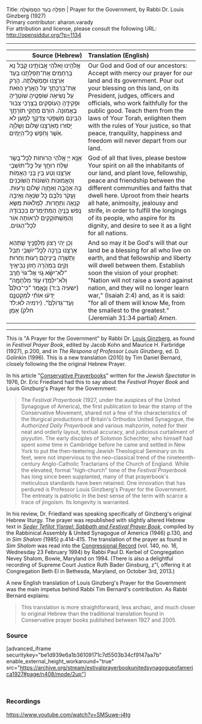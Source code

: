 <html>
<head></head>
<body>
Title: תְּפִלָּה בְּעַד הַמֶּמְשָׁלָה | Prayer for the Government, by Rabbi Dr. Louis Ginzberg (1927)<br />
Primary contributor: aharon.varady<br />
For attribution and license, please consult the following URL: <a href="http://opensiddur.org/?p=1134">http://opensiddur.org/?p=1134</a>
<p />
<hr />

<table style="margin-left: auto;margin-right: auto;" class="draggable">
<thead><tr><th id="x" style="text-align: right;">Source (Hebrew)</th><th style="text-align: left;">Translation (English)</th></tr></thead>
<tbody>
<tr><td style="vertical-align:top;">
<div class="liturgy"><span lang="he">
אֱלֹהֵינוּ וֵאלֹהֵי אֲבוֹתֵֽינוּ
קַבֵּל נָא בְּרַחַמִים אֶת־תְּפִלָּתֵֽנוּ 
בְּעַד אַרְצֵֽנוּ וּמֶמְשַׁלְתָּהּ. 
הָרֵק אֶת־בִּרְכָתְךָ עַל הָאָֽרֶץ הַזֺּאת 
עַל נְשִׂיאָהּ שׁוֹפְטֶֽיהָ שׁוֹטְרֶֽיהָ וּפְקִידֶֽהָ 
הָעוֹסְקִים בְצָרְכֵי צִבּוּר בֶּאֱמוּנָה. 
הוֹרֵם מֵחֻקֵּי תוֹרָתֶֽךָ 
הַבִינֵם מִשְׁפְּטֵי צִדְקֶֽךָ 
לְמַֽעַן לֺא יָסוּרוּ מֵאַרְצֵֽנוּ שָׁלוֹם וְשַׁלְוָה 
אֺֽשֶׁר וָחֺֽפֶשׁ כׇּל־הַיָּמִים. 
</span></div></td>
 
<td style="vertical-align:top;">
<div class="english">
Our God and God of our ancestors:
Accept with mercy our prayer 
for our land and its government. 
Pour out your blessing on this land, 
on its President, judges, officers and officials, 
who work faithfully for the public good. 
Teach them from the laws of Your Torah, 
enlighten them with the rules of Your justice, 
so that peace, tranquility, happiness and freedom 
will never depart from our land. 
</div></td></tr>


<tr><td style="vertical-align:top;">
<div class="liturgy"><span lang="he">
אָנָּֽא יְיָ אֱלֺהֵי הָרוּחוֹת לְכׇל־בָּשָׂר 
שְׁלַח רוּחֲךָ עַל כׇּל־תּוֹשְׁבֵי אַרְצֵֽנוּ 
וְטַע בֵּין בְּנֵי הָאֻמּוֹת וְהָאֱמוּנוֹת הַשּׁוֹנוֹת הַשּׁוֹכְנִים בָּהּ 
אַהֲבָה וְאַחֲוָה שָׁלוֹם וְרֵעוּת. 
וַעֲקֺר נִלִּבָּם כׇל שִׂנְאָה וְאֵיבָה קִנְאָה וְתַחֲרוּת. 
לְמַלְֺּאוֹת מַשָּׂא נֶֽפשׁ בָּנֶֽיהָ הַמִּתְיַמְּרִים בִּכְבוֹדָהּ 
וְהַמִּשְׁתּוֹקְקִים לִרְאוֹתָהּ אוֹר לְכָל־הַגּוֹיִם.‏
</span></div></td>
 
<td style="vertical-align:top;">
<div class="english">
God of all that lives, 
please bestow Your spirit on all the inhabitants of our land, 
and plant love, fellowship, peace and friendship 
between the different communities and faiths that dwell here. 
Uproot from their hearts all hate, animosity, jealousy and strife, 
in order to fulfill the longings of its people, who aspire for its dignity, 
and desire to see it as a light for all nations.
</div></td></tr>


<tr><td style="vertical-align:top;">
<div class="liturgy"><span lang="he">
וְכֵן יְהִי רָצוֹן מִלְּפָנֶֽיךָ 
שֶׁתְּהֵא אַרְצֵֽנוּ בְּרָכָה לְכׇל־יוֹשְׁבֵי תֵבֵל 
וְתַשְׁרֶה בֵּינֵיהֶם רֵעוּת וְחֵרוּת 
וְקַיֵּם בִּמְהֵרָה חֲזוֹן נְבִיאֶֽיךָ 
”לֹא־יִשָּׂ֨א ג֤וֹי אֶל־גּוֹי֙ חֶ֔רֶב 
וְלֹא־יִלְמְד֥וּ ע֖וֹד מִלְחָמָֽה“ <span class="citation">(ישעיה ב:ד)</span>
וְנֶאֱמַר ”כִּֽי־כוּלָּם֩ יֵדְע֨וּ אוֹתִ֜י 
לְמִקְטַנָּ֤ם וְעַד־גְּדוֹלָם֙“. <span class="citation">(ירמיה לא:לד חלק)</span>
אָמֵן׃
</span></div></td>
 
<td style="vertical-align:top;">
<div class="english">
And so may it be God's will 
that our land be a blessing for all who live on earth, 
and that fellowship and liberty will dwell between them. 
Establish soon the vision of your prophet: 
"Nation will not raise a sword against nation, 
and they will no longer learn war," <span class="citation">(Isaiah 2:4)</span>
and, as it is said: "for all of them will know Me, 
from the smallest to the greatest." <span class="citation">(Jeremiah 31:34 partial)</span>
<em>Amen</em>.
</div></td></tr>
</tbody></table>

<hr />

This is "A Prayer for the Government" by Rabbi Dr. <a href="http://en.wikipedia.org/wiki/Louis_Ginzberg">Louis Ginzberg</a>, as found in <em>Festival Prayer Book</em>, edited by Jacob Kohn and Maurice H. Farbridge (1927), p.200, and in <em>The Respona of Professor Louis Ginzberg</em>, ed. D. Golinkin (1996). This is a new translation (2010) by Tim Daniel Bernard, closely following the the original Hebrew Prayer. 

In his article "<a class="pdf" href="https://opensiddur.org/wp-content/uploads/2010/08/Conservative_Payerbooks_(Eric_L._Friedland,_1976).pdf">Conservative Prayerbooks</a>" written for the <em>Jewish Spectator</em> in 1976, Dr. Eric Friedland had this to say about the <em>Festival Prayer Book</em> and Louis Ginzburg's Prayer for the Government:

<blockquote>The <em>Festival Prayerbook</em> (1927, under the auspices of the United Synagogue of America), the first publication to bear the stamp of the Conservative Movement, shared not a few of the characteristics of the liturgical productions of Britain's Orthodox United Synagogue, the <em>Authorized Daily Prayerbook</em> and various mahzorim, noted for their neat and orderly layout, textual accuracy, and judicious curtailment of piyyutim. The early disciples of Solomon Schechter, who himself had spent some time in Cambridge before he came and settled in New York to put the then-teetering Jewish Theological Seminary on its feet, were not impervious to the neo-classical trend of the nineteenth-century Anglo-Catholic Tractarians of the Church of England. While the elevated, formal "high-church" tone of the <em>Festival Prayerbook</em> has long since been supplanted, many of that prayerbook's meticulous standards have been retained. One innovation that has perdured is Professor Louis Ginzberg's Prayer for the Government. The entreaty is patriotic in the best sense of the term with scarce a trace of jingoism. Its longevity is warranted.</blockquote>

In his review, Dr. Friedland was speaking specifically of Ginzberg's original Hebrew liturgy. The prayer was republished with slightly altered Hebrew text in <em><a href="/?p=15128">Seder Tefilot Yisrael: Sabbath and Festival Prayer Book</a></em>, compiled by the Rabbinical Assembly & United Synagogue of America (1946) p.130, and in <em>Sim Shalom</em> (1985) p.414-415. The translation of the prayer as found in <em>Sim Shalom</em> was read into the <a href="https://www.govinfo.gov/content/pkg/CREC-1994-02-23/html/CREC-1994-02-23-pt1-PgS2.htm">Congressional Record</a> (vol. 140, no. 16, Wednesday 23 February 1994) by Rabbi Paul D. Kerbel of Congregation Nevey Shalom, Bowie, Maryland on 1994. (There is also a delightful recording of Supreme Court Justice Ruth Bader Ginsburg, z"l, offering it at Congregation Beth El in Bethesda, Maryland, on October 3rd, 2013.) 

A new English translation of Louis Ginzberg's Prayer for the Government was the main impetus behind Rabbi Tim Bernard's contribution. As Rabbi Bernard explains:

<blockquote>This translation is more straightforward, less archaic, and much closer to original Hebrew than the traditional translation found in Conservative prayer books published between 1927 and 2005.</blockquote>


<h3>Source</h3>

[advanced_iframe securitykey="be1d939e6a1b36109171c7d5503b34cf9147aa7b" enable_external_height_workaround="true" src="https://archive.org/stream/estivalprayerbookunitedsynagogueofamerica1927#page/n408/mode/2up"]

&nbsp;

<h3>Recordings</h3>

https://www.youtube.com/watch?v=SMSuwe-j4tg

&nbsp;
</body>
</html>